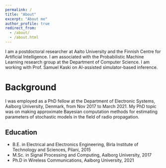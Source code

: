 ```yaml
---
permalink: /
title: "About"
excerpt: "About me"
author_profile: true
redirect_from: 
  - /about/
  - /about.html
---
```


I am a postdoctoral researcher at Aalto University and the Finnish Centre for Artificial Intelligence. I am associated with the Probabilistic Machine Learning research group at the Department of Computer Science. I am working with Prof. Samuel Kaski on AI-assisted simulator-based inference.

Background
======
I was employed as a PhD fellow at the Department of Electronic Systems, Aalborg University, Denmark, from Nov 2017 to March 2021. My PhD topic was on making approximate Bayesian computation methods for estimating parameters of stochastic models in the field of radio propagation. 

## Education
* B.E. in Electrical and Electronics Engineering, Birla Institute of Technology and Sciences, Pilani, 2015
* M.Sc. in Signal Processing and Computing, Aalborg University, 2017
* Ph.D in Wireless Communications, Aalborg University, 2021

